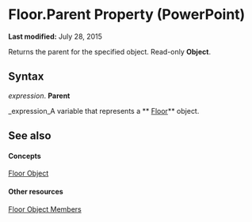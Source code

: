 
# Floor.Parent Property (PowerPoint)

 **Last modified:** July 28, 2015

Returns the parent for the specified object. Read-only  **Object**.

## Syntax

 _expression_. **Parent**

 _expression_A variable that represents a  ** [Floor](ed9ff3d1-8001-840c-d26e-7513ebe73ae9.md)** object.


## See also


#### Concepts


 [Floor Object](ed9ff3d1-8001-840c-d26e-7513ebe73ae9.md)
#### Other resources


 [Floor Object Members](6572f0d3-edba-9d45-fe5b-2768d3487dfb.md)

